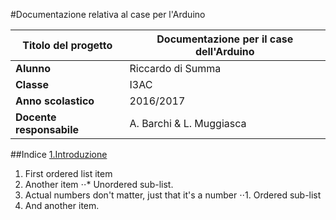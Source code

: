#Documentazione relativa al case per l'Arduino



**Titolo del progetto** | Documentazione per il case dell'Arduino
------------ | -------------
**Alunno** | Riccardo di Summa
**Classe** | I3AC
**Anno scolastico** | 2016/2017
**Docente responsabile** | A. Barchi & L. Muggiasca

##Indice
[1.Introduzione](https://github.com/diSumma/Case-Arduino/blob/master/Documentazione/Documentazione.md#user-content-introduzione)
1. First ordered list item
2. Another item
⋅⋅* Unordered sub-list.
1. Actual numbers don't matter, just that it's a number
⋅⋅1. Ordered sub-list
4. And another item.
